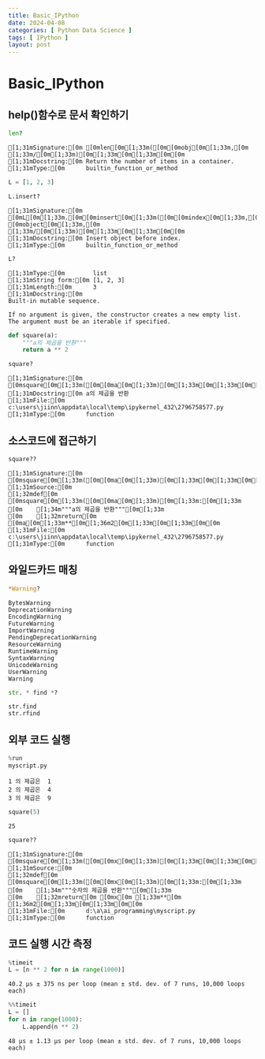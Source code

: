 ```yaml
---
title: Basic_IPython
date: 2024-04-08
categories: [ Python Data Science ]
tags: [ IPython ]
layout: post
---
```


# Basic_IPython

## help()함수로 문서 확인하기

```python
len?
```

    [1;31mSignature:[0m [0mlen[0m[1;33m([0m[0mobj[0m[1;33m,[0m [1;33m/[0m[1;33m)[0m[1;33m[0m[1;33m[0m[0m
    [1;31mDocstring:[0m Return the number of items in a container.
    [1;31mType:[0m      builtin_function_or_method

```python
L = [1, 2, 3]
```

```python
L.insert?
```

    [1;31mSignature:[0m [0mL[0m[1;33m.[0m[0minsert[0m[1;33m([0m[0mindex[0m[1;33m,[0m [0mobject[0m[1;33m,[0m [1;33m/[0m[1;33m)[0m[1;33m[0m[1;33m[0m[0m
    [1;31mDocstring:[0m Insert object before index.
    [1;31mType:[0m      builtin_function_or_method

```python
L?
```

    [1;31mType:[0m        list
    [1;31mString form:[0m [1, 2, 3]
    [1;31mLength:[0m      3
    [1;31mDocstring:[0m  
    Built-in mutable sequence.
    
    If no argument is given, the constructor creates a new empty list.
    The argument must be an iterable if specified.

```python
def square(a):
    """a의 제곱을 반환"""
    return a ** 2
```

```python
square?
```

    [1;31mSignature:[0m [0msquare[0m[1;33m([0m[0ma[0m[1;33m)[0m[1;33m[0m[1;33m[0m[0m
    [1;31mDocstring:[0m a의 제곱을 반환
    [1;31mFile:[0m      c:\users\jiinn\appdata\local\temp\ipykernel_432\2796758577.py
    [1;31mType:[0m      function

## 소스코드에 접근하기

```python
square??
```

    [1;31mSignature:[0m [0msquare[0m[1;33m([0m[0ma[0m[1;33m)[0m[1;33m[0m[1;33m[0m[0m
    [1;31mSource:[0m   
    [1;32mdef[0m [0msquare[0m[1;33m([0m[0ma[0m[1;33m)[0m[1;33m:[0m[1;33m
    [0m    [1;34m"""a의 제곱을 반환"""[0m[1;33m
    [0m    [1;32mreturn[0m [0ma[0m[1;33m**[0m[1;36m2[0m[1;33m[0m[1;33m[0m[0m
    [1;31mFile:[0m      c:\users\jiinn\appdata\local\temp\ipykernel_432\2796758577.py
    [1;31mType:[0m      function

## 와일드카드 매칭

```python
*Warning?
```

    BytesWarning
    DeprecationWarning
    EncodingWarning
    FutureWarning
    ImportWarning
    PendingDeprecationWarning
    ResourceWarning
    RuntimeWarning
    SyntaxWarning
    UnicodeWarning
    UserWarning
    Warning

```python
str. * find *?
```

    str.find
    str.rfind

## 외부 코드 실행

```python
%run
myscript.py
```

    1 의 제곱은  1
    2 의 제곱은  4
    3 의 제곱은  9

```python
square(5)
```

    25

```python
square??
```

    [1;31mSignature:[0m [0msquare[0m[1;33m([0m[0mx[0m[1;33m)[0m[1;33m[0m[1;33m[0m[0m
    [1;31mSource:[0m   
    [1;32mdef[0m [0msquare[0m[1;33m([0m[0mx[0m[1;33m)[0m[1;33m:[0m[1;33m
    [0m    [1;34m"""숫자의 제곱을 반환"""[0m[1;33m
    [0m    [1;32mreturn[0m [0mx[0m [1;33m**[0m [1;36m2[0m[1;33m[0m[1;33m[0m[0m
    [1;31mFile:[0m      d:\a\ai_programming\myscript.py
    [1;31mType:[0m      function

## 코드 실행 시간 측정

```python
%timeit
L = [n ** 2 for n in range(1000)]
```

    40.2 µs ± 375 ns per loop (mean ± std. dev. of 7 runs, 10,000 loops each)

```python
%%timeit
L = []
for n in range(1000):
    L.append(n ** 2)
```

    48 µs ± 1.13 µs per loop (mean ± std. dev. of 7 runs, 10,000 loops each)
    
